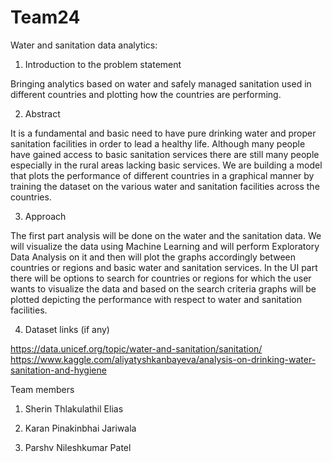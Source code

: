 # Team24
Water and sanitation data analytics:

1. Introduction to the problem statement

Bringing analytics based on water and safely managed sanitation used in different countries and plotting how the countries are performing. 

2. Abstract

It is a fundamental and basic need to have pure drinking water and proper sanitation facilities in order to lead a healthy life. Although many people have gained access to basic sanitation services there are still many people especially in the rural areas lacking basic services. We are building a model that plots the performance of different countries in a graphical manner by training the dataset on the various water and sanitation facilities across the countries.

3. Approach

The first part analysis will be done on the water and the sanitation data. We will visualize the data using Machine Learning and will perform Exploratory Data Analysis on it and then will plot the graphs accordingly between countries or regions and basic water and sanitation services. In the UI part there will be options to search for countries or regions for which the user wants to visualize the data and based on the search criteria graphs will be plotted depicting the performance with respect to water and sanitation facilities.

4. Dataset links (if any)

https://data.unicef.org/topic/water-and-sanitation/sanitation/
https://www.kaggle.com/aliyatyshkanbayeva/analysis-on-drinking-water-sanitation-and-hygiene

Team members

1. Sherin Thlakulathil Elias

2. Karan Pinakinbhai Jariwala

3. Parshv Nileshkumar Patel
